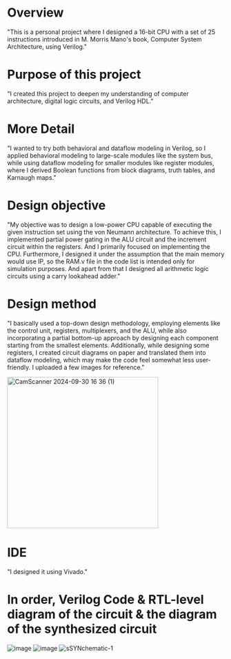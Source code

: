 # Overview

"This is a personal project where I designed a 16-bit CPU with a set of 25 instructions introduced in M. Morris Mano's book, Computer System Architecture, using Verilog."

# Purpose of this project

"I created this project to deepen my understanding of computer architecture, digital logic circuits, and Verilog HDL."

# More Detail

"I wanted to try both behavioral and dataflow modeling in Verilog, so I applied behavioral modeling to large-scale modules like the system bus, while using dataflow modeling for smaller modules like register modules, where I derived Boolean functions from block diagrams, truth tables, and Karnaugh maps."

# Design objective

"My objective was to design a low-power CPU capable of executing the given instruction set using the von Neumann architecture. To achieve this, I implemented partial power gating in the ALU circuit and the increment circuit within the registers. And I primarily focused on implementing the CPU. Furthermore, I designed it under the assumption that the main memory would use IP, so the RAM.v file in the code list is intended only for simulation purposes. And apart from that I designed all arithmetic logic circuits using a carry lookahead adder." 

# Design method

"I basically used a top-down design methodology, employing elements like the control unit, registers, multiplexers, and the ALU, while also incorporating a partial bottom-up approach by designing each component starting from the smallest elements. Additionally, while designing some registers, I created circuit diagrams on paper and translated them into dataflow modeling, which may make the code feel somewhat less user-friendly. I uploaded a few images for reference."

<img src="https://github.com/user-attachments/assets/d5d7f946-ae57-4e06-8882-0bf28e0757af" alt="CamScanner 2024-09-30 16 36 (1)" width="350"/>

# IDE

"I designed it using Vivado."

# In order, Verilog Code & RTL-level diagram of the circuit & the diagram of the synthesized circuit

![image](https://github.com/user-attachments/assets/81c7306e-1d24-44b5-8854-df2be174ad28)
![image](https://github.com/user-attachments/assets/a947bd46-24ea-43c7-8db7-5a7becb065ad)
![sSYNchematic-1](https://github.com/user-attachments/assets/e1714634-a28e-45f2-8952-4c039e01f08b)




